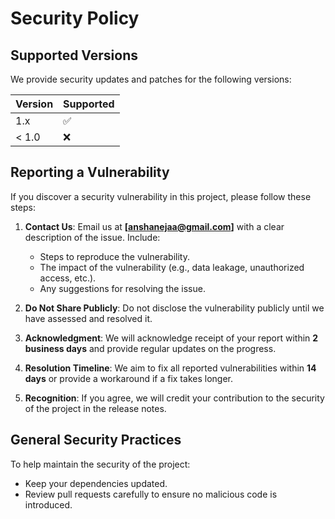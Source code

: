 # Security Policy

## Supported Versions
We provide security updates and patches for the following versions:

| Version | Supported          |
| ------- | ------------------ |
| 1.x     | ✅                |
| < 1.0   | ❌                |

## Reporting a Vulnerability
If you discover a security vulnerability in this project, please follow these steps:

1. **Contact Us**: Email us at **[anshanejaa@gmail.com]** with a clear description of the issue. Include:
   - Steps to reproduce the vulnerability.
   - The impact of the vulnerability (e.g., data leakage, unauthorized access, etc.).
   - Any suggestions for resolving the issue.

2. **Do Not Share Publicly**: Do not disclose the vulnerability publicly until we have assessed and resolved it.

3. **Acknowledgment**: We will acknowledge receipt of your report within **2 business days** and provide regular updates on the progress.

4. **Resolution Timeline**: We aim to fix all reported vulnerabilities within **14 days** or provide a workaround if a fix takes longer.

5. **Recognition**: If you agree, we will credit your contribution to the security of the project in the release notes.

## General Security Practices
To help maintain the security of the project:
- Keep your dependencies updated.
- Review pull requests carefully to ensure no malicious code is introduced.
